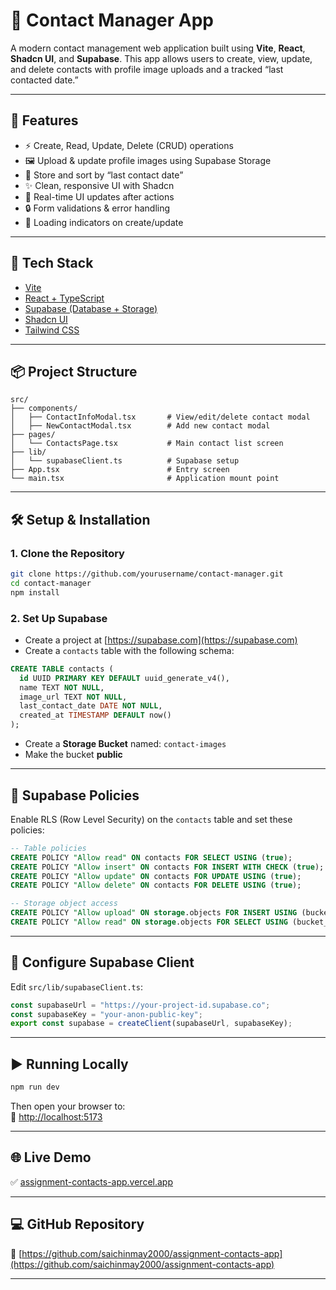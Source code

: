 
# 📇 Contact Manager App

A modern contact management web application built using **Vite**, **React**, **Shadcn UI**, and **Supabase**. This app allows users to create, view, update, and delete contacts with profile image uploads and a tracked “last contacted date.”

---

## 🚀 Features

- ⚡ Create, Read, Update, Delete (CRUD) operations
- 🖼️ Upload & update profile images using Supabase Storage
- 📅 Store and sort by “last contact date”
- ✨ Clean, responsive UI with Shadcn
- 🔁 Real-time UI updates after actions
- 🔒 Form validations & error handling
- 🔄 Loading indicators on create/update

---

## 🧱 Tech Stack

- [Vite](https://vitejs.dev/)
- [React + TypeScript](https://react.dev/)
- [Supabase (Database + Storage)](https://supabase.com/)
- [Shadcn UI](https://ui.shadcn.com/)
- [Tailwind CSS](https://tailwindcss.com/)

---

## 📦 Project Structure

```
src/
├── components/
│   ├── ContactInfoModal.tsx       # View/edit/delete contact modal
│   ├── NewContactModal.tsx        # Add new contact modal
├── pages/
│   └── ContactsPage.tsx           # Main contact list screen
├── lib/
│   └── supabaseClient.ts          # Supabase setup
├── App.tsx                        # Entry screen
└── main.tsx                       # Application mount point
```

---

## 🛠️ Setup & Installation

### 1. Clone the Repository

```bash
git clone https://github.com/yourusername/contact-manager.git
cd contact-manager
npm install
```

### 2. Set Up Supabase

- Create a project at [https://supabase.com](https://supabase.com)
- Create a `contacts` table with the following schema:

```sql
CREATE TABLE contacts (
  id UUID PRIMARY KEY DEFAULT uuid_generate_v4(),
  name TEXT NOT NULL,
  image_url TEXT NOT NULL,
  last_contact_date DATE NOT NULL,
  created_at TIMESTAMP DEFAULT now()
);
```

- Create a **Storage Bucket** named: `contact-images`
- Make the bucket **public**

---

## 🔐 Supabase Policies

Enable RLS (Row Level Security) on the `contacts` table and set these policies:

```sql
-- Table policies
CREATE POLICY "Allow read" ON contacts FOR SELECT USING (true);
CREATE POLICY "Allow insert" ON contacts FOR INSERT WITH CHECK (true);
CREATE POLICY "Allow update" ON contacts FOR UPDATE USING (true);
CREATE POLICY "Allow delete" ON contacts FOR DELETE USING (true);

-- Storage object access
CREATE POLICY "Allow upload" ON storage.objects FOR INSERT USING (bucket_id = 'contact-images');
CREATE POLICY "Allow read" ON storage.objects FOR SELECT USING (bucket_id = 'contact-images');
```

---

## 🔧 Configure Supabase Client

Edit `src/lib/supabaseClient.ts`:

```ts
const supabaseUrl = "https://your-project-id.supabase.co";
const supabaseKey = "your-anon-public-key";
export const supabase = createClient(supabaseUrl, supabaseKey);
```

---

## ▶️ Running Locally

```bash
npm run dev
```

Then open your browser to:  
🔗 [http://localhost:5173](http://localhost:5173)

---

## 🌐 Live Demo

✅ [assignment-contacts-app.vercel.app](https://assignment-contacts-app.vercel.app/)

---

## 💻 GitHub Repository

📂 [https://github.com/saichinmay2000/assignment-contacts-app](https://github.com/saichinmay2000/assignment-contacts-app)

---
